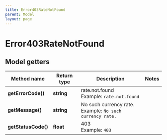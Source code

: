 ```yaml
---
title: Error403RateNotFound
parent: Model
layout: page
---
```


# Error403RateNotFound

## Model getters

Method name | Return type | Description | Notes
------------ | ------------- | ------------- | -------------
**getErrorCode()** | **string** | rate.not.found <br>Example: `rate.not.found` |
**getMessage()** | **string** | No such currency rate. <br>Example: `No such currency rate.` |
**getStatusCode()** | **float** | 403 <br>Example: `403` |

